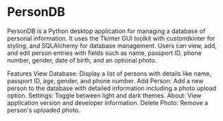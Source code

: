 # PersonDB
PersonDB is a Python desktop application for managing a database of personal information. It uses the Tkinter GUI toolkit with customtkinter for styling, and SQLAlchemy for database management. Users can view, add, and edit person entries with fields such as name, passport ID, phone number, gender, date of birth, and an optional photo.

Features View Database: Display a list of persons with details like name, passport ID, age, gender, and phone number. Add Person: Add a new person to the database with detailed information including a photo upload option. Settings: Toggle between light and dark themes. About: View application version and developer information. Delete Photo: Remove a person's uploaded photo.
